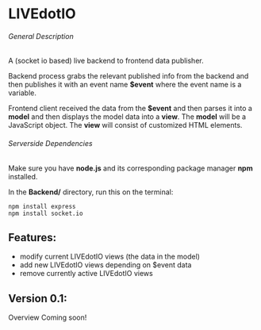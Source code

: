 LIVEdotIO
=========


###### General Description

A (socket io based) live backend to frontend data publisher.

Backend process grabs the relevant published info from the backend and then publishes
it with an event name **$event** where the event name is a variable.

Frontend client received the data from the **$event** and then parses it into a **model**
and then displays the model data into a **view**.
The **model** will be a JavaScript object.
The **view** will consist of customized HTML elements.

###### Serverside Dependencies

Make sure you have **node.js** and its corresponding package manager **npm** installed.

In the **Backend/** directory, run this on the terminal:
``` shell
npm install express
npm install socket.io
```

Features:
---------
- modify current LIVEdotIO views (the data in the model)
- add new LIVEdotIO views depending on $event data
- remove currently active LIVEdotIO views


Version 0.1:
------------
Overview Coming soon!